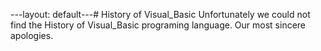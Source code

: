 ---layout: default---# History of Visual_Basic
Unfortunately we could not find the History of Visual_Basic programing language. Our most sincere apologies.